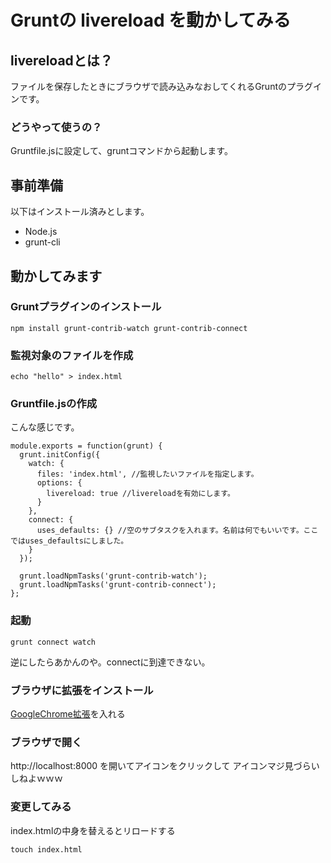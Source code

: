 # Gruntの livereload を動かしてみる

## livereloadとは？

ファイルを保存したときにブラウザで読み込みなおしてくれるGruntのプラグインです。

### どうやって使うの？

Gruntfile.jsに設定して、gruntコマンドから起動します。

## 事前準備

以下はインストール済みとします。

- Node.js
- grunt-cli

## 動かしてみます

### Gruntプラグインのインストール

```
npm install grunt-contrib-watch grunt-contrib-connect
```

### 監視対象のファイルを作成
```
echo "hello" > index.html
```

### Gruntfile.jsの作成
こんな感じです。

```
module.exports = function(grunt) {
  grunt.initConfig({
    watch: {
      files: 'index.html', //監視したいファイルを指定します。
      options: {
        livereload: true //livereloadを有効にします。
      }
    },
    connect: {
      uses_defaults: {} //空のサブタスクを入れます。名前は何でもいいです。ここではuses_defaultsにしました。
    }
  });

  grunt.loadNpmTasks('grunt-contrib-watch');
  grunt.loadNpmTasks('grunt-contrib-connect');
};
```

### 起動
```
grunt connect watch
```
逆にしたらあかんのや。connectに到達できない。

### ブラウザに拡張をインストール
[GoogleChrome拡張](https://chrome.google.com/webstore/detail/livereload/jnihajbhpnppcggbcgedagnkighmdlei)を入れる

### ブラウザで開く
http://localhost:8000 を開いてアイコンをクリックして
アイコンマジ見づらいしねよｗｗｗ

### 変更してみる

index.htmlの中身を替えるとリロードする
```
touch index.html
```
